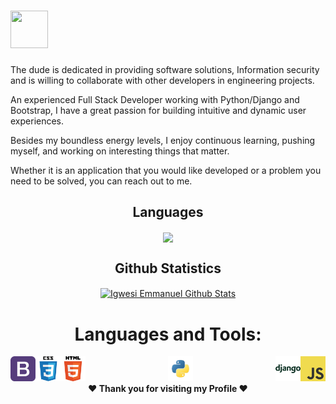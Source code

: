 <h1>
<img height="60" width="60" src="https://c.tenor.com/5ScafrzcSVkAAAAM/panda-hi.gif" />
</h1>

<p>
 The dude is dedicated in providing software solutions, Information security and is willing to collaborate with other developers in engineering projects.
</p>
<p>
 An experienced Full Stack Developer working with Python/Django and Bootstrap, I have a great passion for building intuitive and dynamic user experiences.
</p>
<p>
 Besides my boundless energy levels, I enjoy continuous learning, pushing myself, and working on interesting things that matter.
</p>
<p>
 Whether it is an application that you would like developed or a problem you need to be solved, you can reach out to me.
</p>

<div align="center">
 <h2>Languages</h2>
 <a href="https://github.com/igwe9">
  <img align="center" src="https://github-readme-stats.vercel.app/api/top-langs/?username=igwe9&theme=tokyonight&layout=compact">
 </a>
</div>

<div align="center">
 <h2>Github Statistics</h2>
 <a href="https://github.com/igwe9">
 <img align="center" alt="Igwesi Emmanuel Github Stats" src="https://github-readme-stats.vercel.app/api?username=igwe9&show_icons=true&theme=tokyonight">
 </a>
</div>

<div align="center">
  <h1>Languages and Tools: </h1>

   <img  align="left" alt="Bootstrap" width="40px" src="https://raw.githubusercontent.com/github/explore/80688e429a7d4ef2fca1e82350fe8e3517d3494d/topics/bootstrap/bootstrap.png"/>

   <img  align="left" alt="CSS" width="40px" src="https://raw.githubusercontent.com/github/explore/80688e429a7d4ef2fca1e82350fe8e3517d3494d/topics/css/css.png"/>

   <img align="left" alt="HTML" width="40px" src="https://raw.githubusercontent.com/github/explore/80688e429a7d4ef2fca1e82350fe8e3517d3494d/topics/html/html.png"/>

   <img align="right" alt="Javascript" width="40px" src="https://raw.githubusercontent.com/github/explore/80688e429a7d4ef2fca1e82350fe8e3517d3494d/topics/javascript/javascript.png"/>

   <img lign="right" alt="Python" width="40px" src="https://raw.githubusercontent.com/github/explore/80688e429a7d4ef2fca1e82350fe8e3517d3494d/topics/python/python.png"/>

  <img  align="right" alt="Django" width="40px" src="https://raw.githubusercontent.com/github/explore/80688e429a7d4ef2fca1e82350fe8e3517d3494d/topics/django/django.png"/>

</div>

<div align="center">
  <b>❤️ Thank you for visiting my Profile ❤️</b>
</div>
